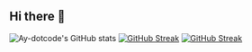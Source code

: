 ## Hi there 👋

<!--
**Ay-dotcode/Ay-dotcode** is a ✨ _special_ ✨ repository because its `README.md` (this file) appears on your GitHub profile.

Here are some ideas to get you started:

- 🔭 I’m currently working on ...
- 🌱 I’m currently learning ...
- 👯 I’m looking to collaborate on ...
- 🤔 I’m looking for help with ...
- 💬 Ask me about ...
- 📫 How to reach me: ...
- 😄 Pronouns: He/Him
- ⚡ Fun fact: ...
-->

![Ay-dotcode's GitHub stats](https://github-readme-stats.vercel.app/api?username=Ay-dotcode&theme=radical&show_icons=true)
[![GitHub Streak](https://streak-stats.demolab.com/?user=Ay-dotcode&show_icons=true&theme=radical)](https://git.io/streak-stats)
[![GitHub Streak](https://streak-stats.demolab.com/?user=Ay-dotcode)](https://git.io/streak-stats)
